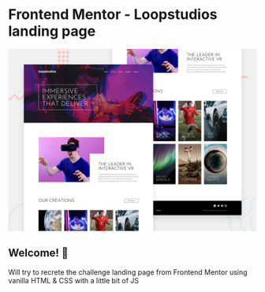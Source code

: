 # Frontend Mentor - Loopstudios landing page

![Design preview for the Loopstudios landing page coding challenge](./design/desktop-preview.jpg)

## Welcome! 👋

Will try to recrete the challenge landing page from Frontend Mentor using vanilla HTML & CSS with a little bit of JS